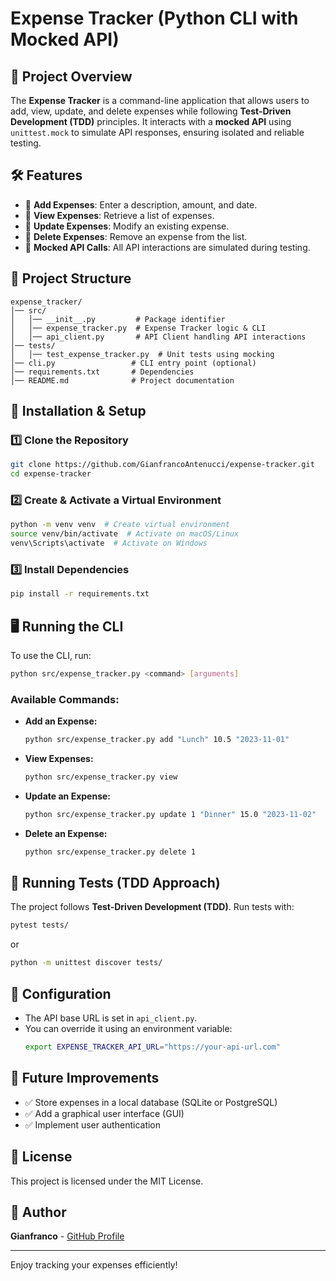 # Expense Tracker (Python CLI with Mocked API)

## 📌 Project Overview
The **Expense Tracker** is a command-line application that allows users to add, view, update, and delete expenses while following **Test-Driven Development (TDD)** principles. It interacts with a **mocked API** using `unittest.mock` to simulate API responses, ensuring isolated and reliable testing.

## 🛠 Features
- 📌 **Add Expenses**: Enter a description, amount, and date.
- 📌 **View Expenses**: Retrieve a list of expenses.
- 📌 **Update Expenses**: Modify an existing expense.
- 📌 **Delete Expenses**: Remove an expense from the list.
- 📌 **Mocked API Calls**: All API interactions are simulated during testing.

## 📂 Project Structure
```
expense_tracker/
│── src/
│   │── __init__.py         # Package identifier
│   │── expense_tracker.py  # Expense Tracker logic & CLI
│   │── api_client.py       # API Client handling API interactions
│── tests/
│   │── test_expense_tracker.py  # Unit tests using mocking
│── cli.py                 # CLI entry point (optional)
│── requirements.txt       # Dependencies
│── README.md              # Project documentation
```

## 🚀 Installation & Setup
### 1️⃣ Clone the Repository
```bash
git clone https://github.com/GianfrancoAntenucci/expense-tracker.git
cd expense-tracker
```

### 2️⃣ Create & Activate a Virtual Environment
```bash
python -m venv venv  # Create virtual environment
source venv/bin/activate  # Activate on macOS/Linux
venv\Scripts\activate  # Activate on Windows
```

### 3️⃣ Install Dependencies
```bash
pip install -r requirements.txt
```

## 🖥️ Running the CLI
To use the CLI, run:
```bash
python src/expense_tracker.py <command> [arguments]
```

### Available Commands:
- **Add an Expense:**
  ```bash
  python src/expense_tracker.py add "Lunch" 10.5 "2023-11-01"
  ```
- **View Expenses:**
  ```bash
  python src/expense_tracker.py view
  ```
- **Update an Expense:**
  ```bash
  python src/expense_tracker.py update 1 "Dinner" 15.0 "2023-11-02"
  ```
- **Delete an Expense:**
  ```bash
  python src/expense_tracker.py delete 1
  ```

## 🧪 Running Tests (TDD Approach)
The project follows **Test-Driven Development (TDD)**. Run tests with:
```bash
pytest tests/
```
or
```bash
python -m unittest discover tests/
```

## 🔧 Configuration
- The API base URL is set in `api_client.py`.
- You can override it using an environment variable:
  ```bash
  export EXPENSE_TRACKER_API_URL="https://your-api-url.com"
  ```

## 📌 Future Improvements
- ✅ Store expenses in a local database (SQLite or PostgreSQL)
- ✅ Add a graphical user interface (GUI)
- ✅ Implement user authentication

## 📜 License
This project is licensed under the MIT License.

## 👥 Author
**Gianfranco** - [GitHub Profile](https://github.com/GianfrancoAntenucci)

---
Enjoy tracking your expenses efficiently!

